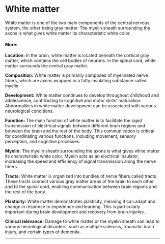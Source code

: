# White matter 

White matter is one of the two main components of the central nervous system, the other being gray matter. The myelin sheath surrounding the axons is what gives white matter its characteristic white color. 

#### More:

**Location:** In the brain, white matter is located beneath the cortical gray matter, which contains the cell bodies of neurons. In the spinal cord, white matter surrounds the central gray matter.

**Composition:** White matter is primarily composed of myelinated nerve fibers, which are axons wrapped in a fatty insulating substance called myelin.

**Development:** White matter continues to develop throughout childhood and adolescence, contributing to cognitive and motor skills' maturation. Abnormalities in white matter development can be associated with various neurological conditions.

**Function:** The main function of white matter is to facilitate the rapid transmission of electrical signals between different brain regions and between the brain and the rest of the body. This communication is critical for coordinating various functions, including movement, sensory perception, and cognitive processes.

**Myelin:** The myelin sheath surrounding the axons is what gives white matter its characteristic white color. Myelin acts as an electrical insulator, increasing the speed and efficiency of signal transmission along the nerve fibers.

**Tracts:** White matter is organized into bundles of nerve fibers called tracts. These tracts connect various gray matter areas of the brain to each other and to the spinal cord, enabling communication between brain regions and the rest of the body.

**Plasticity:** White matter demonstrates plasticity, meaning it can adapt and change in response to experience and learning. This is particularly important during brain development and recovery from brain injuries.

**Clinical relevance:** Damage to white matter or the myelin sheath can lead to various neurological disorders, such as multiple sclerosis, traumatic brain injury, and certain types of dementia.

---
